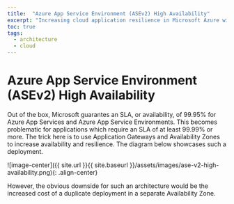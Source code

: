 ```yaml
---
title:  "Azure App Service Environment (ASEv2) High Availability"
excerpt: "Increasing cloud application resilience in Microsoft Azure with Traffic Managers, Application Gateways and App Services."
toc: true
tags:
  - architecture
  - cloud
---
```


# Azure App Service Environment (ASEv2) High Availability
Out of the box, Microsoft guarantes an SLA, or availability, of 99.95% for Azure App Services and Azure App Service Environments.  This becomes problematic for applications which require an SLA of at least 99.99% or more.  The trick here is to use Application Gateways and Availability Zones to increase availability and resilience.  The diagram below showcases such a deployment.  

![image-center]({{ site.url }}{{ site.baseurl }}/assets/images/ase-v2-high-availability.png){: .align-center}

However, the obvious downside for such an architecture would be the increased cost of a duplicate deployment in a separate Availability Zone.
